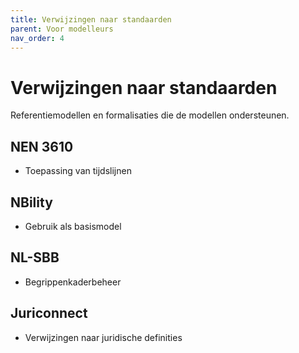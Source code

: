 ```yaml
---
title: Verwijzingen naar standaarden
parent: Voor modelleurs
nav_order: 4
---
```


# Verwijzingen naar standaarden

Referentiemodellen en formalisaties die de modellen ondersteunen.

## NEN 3610
- Toepassing van tijdslijnen

## NBility
- Gebruik als basismodel

## NL-SBB
- Begrippenkaderbeheer

## Juriconnect
- Verwijzingen naar juridische definities
